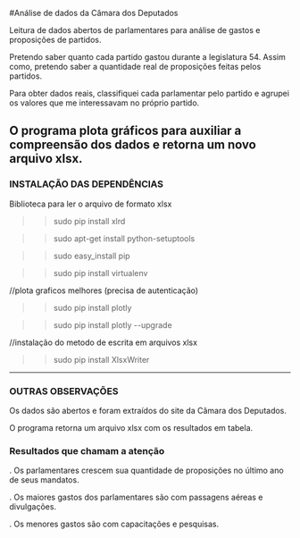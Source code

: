 #Análise de dados da Câmara dos Deputados

Leitura de dados abertos de parlamentares para análise de gastos e proposições de partidos.

Pretendo saber quanto cada partido gastou durante a legislatura 54. Assim como, pretendo saber a quantidade real de proposições feitas pelos partidos.

Para obter dados reais, classifiquei cada parlamentar pelo partido e agrupei os valores que me interessavam no próprio partido.

O programa plota gráficos para auxiliar a compreensão dos dados e retorna um novo arquivo xlsx.
-----------------------------------

### INSTALAÇÃO DAS DEPENDÊNCIAS

Biblioteca para ler o arquivo de formato xlsx

>> sudo pip install xlrd


>> sudo apt-get install python-setuptools

>> sudo easy_install pip

>> sudo pip install virtualenv

//plota graficos melhores (precisa de autenticação)

>> sudo pip install plotly 

>> sudo pip install plotly --upgrade


//instalação do metodo de escrita em arquivos xlsx

>> sudo pip install XlsxWriter

-----------------------------------
### OUTRAS OBSERVAÇÕES

Os dados são abertos e foram extraídos do site da Câmara dos Deputados.

O programa retorna um arquivo xlsx com os resultados em tabela. 

### Resultados que chamam a atenção

. Os parlamentares crescem sua quantidade de proposições no último ano de seus mandatos.

. Os maiores gastos dos parlamentares são com passagens aéreas e divulgações.

. Os menores gastos são com capacitações e pesquisas.